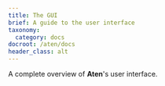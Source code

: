 ```yaml
---
title: The GUI
brief: A guide to the user interface
taxonomy:
  category: docs
docroot: /aten/docs
header_class: alt
---
```


A complete overview of **Aten**'s user interface.
